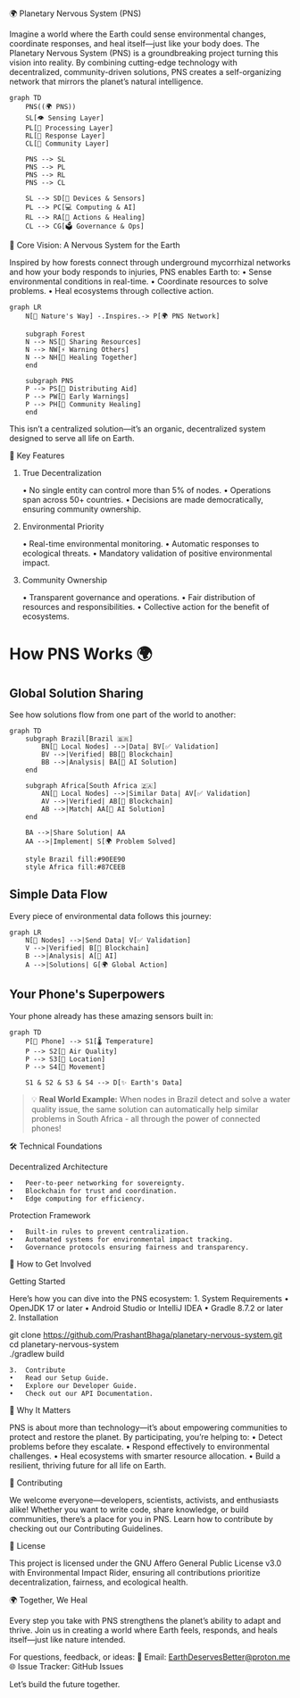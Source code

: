 🌍 Planetary Nervous System (PNS)

Imagine a world where the Earth could sense environmental changes, coordinate responses, and heal itself—just like your body does. The Planetary Nervous System (PNS) is a groundbreaking project turning this vision into reality. By combining cutting-edge technology with decentralized, community-driven solutions, PNS creates a self-organizing network that mirrors the planet’s natural intelligence.

```mermaid
graph TD
    PNS((🌍 PNS))
    SL[👁️ Sensing Layer]
    PL[🧠 Processing Layer]
    RL[💪 Response Layer]
    CL[👥 Community Layer]
    
    PNS --> SL
    PNS --> PL
    PNS --> RL
    PNS --> CL
    
    SL --> SD[📱 Devices & Sensors]
    PL --> PC[💻 Computing & AI]
    RL --> RA[🎯 Actions & Healing]
    CL --> CG[🗳️ Governance & Ops]
```

🌟 Core Vision: A Nervous System for the Earth

Inspired by how forests connect through underground mycorrhizal networks and how your body responds to injuries, PNS enables Earth to:
	•	Sense environmental conditions in real-time.
	•	Coordinate resources to solve problems.
	•	Heal ecosystems through collective action.

```mermaid
graph LR
    N[🌳 Nature's Way] -.Inspires.-> P[🌍 PNS Network]
    
    subgraph Forest
    N --> NS[🌱 Sharing Resources]
    N --> NW[⚡ Warning Others]
    N --> NH[💚 Healing Together]
    end
    
    subgraph PNS
    P --> PS[📡 Distributing Aid]
    P --> PW[🚨 Early Warnings]
    P --> PH[🤝 Community Healing]
    end
```

This isn’t a centralized solution—it’s an organic, decentralized system designed to serve all life on Earth.

🔑 Key Features

1. True Decentralization

	•	No single entity can control more than 5% of nodes.
	•	Operations span across 50+ countries.
	•	Decisions are made democratically, ensuring community ownership.

2. Environmental Priority

	•	Real-time environmental monitoring.
	•	Automatic responses to ecological threats.
	•	Mandatory validation of positive environmental impact.

3. Community Ownership

	•	Transparent governance and operations.
	•	Fair distribution of resources and responsibilities.
	•	Collective action for the benefit of ecosystems.

# How PNS Works 🌍

## Global Solution Sharing
See how solutions flow from one part of the world to another:

```mermaid
graph TD
    subgraph Brazil[Brazil 🇧🇷]
        BN[📱 Local Nodes] -->|Data| BV[✅ Validation]
        BV -->|Verified| BB[🔗 Blockchain]
        BB -->|Analysis| BA[🤖 AI Solution]
    end

    subgraph Africa[South Africa 🇿🇦]
        AN[📱 Local Nodes] -->|Similar Data| AV[✅ Validation]
        AV -->|Verified| AB[🔗 Blockchain]
        AB -->|Match| AA[🤖 AI Solution]
    end

    BA -->|Share Solution| AA
    AA -->|Implement| S[🌍 Problem Solved]

    style Brazil fill:#90EE90
    style Africa fill:#87CEEB
```
## Simple Data Flow
Every piece of environmental data follows this journey:
```mermaid
graph LR
    N[📱 Nodes] -->|Send Data| V[✅ Validation]
    V -->|Verified| B[🔗 Blockchain]
    B -->|Analysis| A[🤖 AI]
    A -->|Solutions| G[🌍 Global Action]
```
## Your Phone's Superpowers
Your phone already has these amazing sensors built in:
```mermaid
graph TD
    P[📱 Phone] --> S1[🌡️ Temperature]
    P --> S2[💨 Air Quality]
    P --> S3[📍 Location]
    P --> S4[📳 Movement]
    
    S1 & S2 & S3 & S4 --> D[✨ Earth's Data]
```
> 💡 **Real World Example:** When nodes in Brazil detect and solve a water quality issue, the same solution can automatically help similar problems in South Africa - all through the power of connected phones!

🛠️ Technical Foundations

Decentralized Architecture

	•	Peer-to-peer networking for sovereignty.
	•	Blockchain for trust and coordination.
	•	Edge computing for efficiency.

Protection Framework

	•	Built-in rules to prevent centralization.
	•	Automated systems for environmental impact tracking.
	•	Governance protocols ensuring fairness and transparency.

🚀 How to Get Involved

Getting Started

Here’s how you can dive into the PNS ecosystem:
	1.	System Requirements
	•	OpenJDK 17 or later
	•	Android Studio or IntelliJ IDEA
	•	Gradle 8.7.2 or later
	2.	Installation

git clone https://github.com/PrashantBhaga/planetary-nervous-system.git  
cd planetary-nervous-system  
./gradlew build  


	3.	Contribute
	•	Read our Setup Guide.
	•	Explore our Developer Guide.
	•	Check out our API Documentation.

🌱 Why It Matters

PNS is about more than technology—it’s about empowering communities to protect and restore the planet. By participating, you’re helping to:
	•	Detect problems before they escalate.
	•	Respond effectively to environmental challenges.
	•	Heal ecosystems with smarter resource allocation.
	•	Build a resilient, thriving future for all life on Earth.

🤝 Contributing

We welcome everyone—developers, scientists, activists, and enthusiasts alike! Whether you want to write code, share knowledge, or build communities, there’s a place for you in PNS. Learn how to contribute by checking out our Contributing Guidelines.

📜 License

This project is licensed under the GNU Affero General Public License v3.0 with Environmental Impact Rider, ensuring all contributions prioritize decentralization, fairness, and ecological health.

🌍 Together, We Heal

Every step you take with PNS strengthens the planet’s ability to adapt and thrive. Join us in creating a world where Earth feels, responds, and heals itself—just like nature intended.

For questions, feedback, or ideas:
📧 Email: EarthDeservesBetter@proton.me
🌐 Issue Tracker: GitHub Issues

Let’s build the future together.

